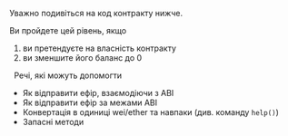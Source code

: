 Уважно подивіться на код контракту нижче.

Ви пройдете цей рівень, якщо
1) ви претендуєте на власність контракту
2) ви зменшите його баланс до 0

&nbsp;
Речі, які можуть допомогти
* Як відправити ефір, взаємодіючи з ABI
* Як відправити ефір за межами ABI
* Конвертація в одиниці wei/ether та навпаки (див. команду `help()`)
* Запасні методи

